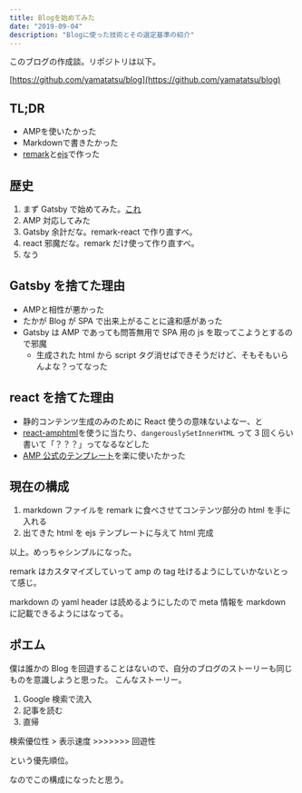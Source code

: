 ```yaml
---
title: Blogを始めてみた
date: "2019-09-04"
description: "Blogに使った技術とその選定基準の紹介"
---
```


このブログの作成談。リポジトリは以下。

[https://github.com/yamatatsu/blog](https://github.com/yamatatsu/blog)

## TL;DR

- AMPを使いたかった
- Markdownで書きたかった
- [remark](https://github.com/remarkjs/remark)と[ejs](https://github.com/mde/ejs)で作った

## 歴史

1. まず Gatsby で始めてみた。[これ](https://www.gatsbyjs.org/starters/gatsbyjs/gatsby-starter-blog/)
2. AMP 対応してみた
3. Gatsby 余計だな。remark-react で作り直すべ。
4. react 邪魔だな。remark だけ使って作り直すべ。
5. なう

## Gatsby を捨てた理由

- AMPと相性が悪かった
- たかが Blog が SPA で出来上がることに違和感があった
- Gatsby は AMP であっても問答無用で SPA 用の js を取ってこようとするので邪魔
  - 生成された html から script タグ消せばできそうだけど、そもそもいらんよな？ってなった

## react を捨てた理由

- 静的コンテンツ生成のみのために React 使うの意味ないよなー、と
- [react-amphtml](https://github.com/dfrankland/react-amphtml)を使うに当たり、`dangerouslySetInnerHTML` って 3 回くらい書いて「？？？」ってなるなどした
- [AMP 公式のテンプレート](https://amp.dev/documentation/templates/)を楽に使いたかった

## 現在の構成

1. markdown ファイルを remark に食べさせてコンテンツ部分の html を手に入れる
2. 出てきた html を ejs テンプレートに与えて html 完成

以上。めっちゃシンプルになった。

remark はカスタマイズしていって amp の tag 吐けるようにしていかないとって感じ。

markdown の yaml header は読めるようにしたので meta 情報を markdown に記載できるようにはなってる。

## ポエム

僕は誰かの Blog を回遊することはないので、自分のブログのストーリーも同じものを意識しようと思った。
こんなストーリー。

1. Google 検索で流入
2. 記事を読む
3. 直帰

検索優位性 > 表示速度 >>>>>>> 回遊性

という優先順位。

なのでこの構成になったと思う。
